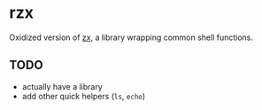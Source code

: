 # rzx

Oxidized version of [zx](https://github.com/google/zx), a library
wrapping common shell functions.

## TODO

* actually have a library
* add other quick helpers (`ls`, `echo`)
